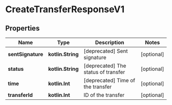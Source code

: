 
# CreateTransferResponseV1

## Properties
Name | Type | Description | Notes
------------ | ------------- | ------------- | -------------
**sentSignature** | **kotlin.String** | [deprecated] Sent signature |  [optional]
**status** | **kotlin.String** | [deprecated] The status of transfer |  [optional]
**time** | **kotlin.Int** | [deprecated] Time of the transfer |  [optional]
**transferId** | **kotlin.Int** | ID of the transfer |  [optional]



